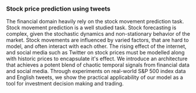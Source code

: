 ### Stock price prediction using tweets    
The financial domain heavily rely on the stock movement prediction task. Stock movement prediction is a well studied task. Stock forecasting is complex, given the stochastic dynamics and non-stationary behavior of the market. Stock movements are influenced by varied factors, that are hard to model, and often interact with each other. The rising effect of the internet, and social media such as Twitter on stock prices must be modelled along with historic prices to encapsulate it's effect. We introduce an architecture that achieves a potent blend of chaotic temporal signals from financial data and social media. Through experiments on real-world S&P 500 index data and English tweets, we show the practical applicability of our model as a tool for investment decision making and trading.
